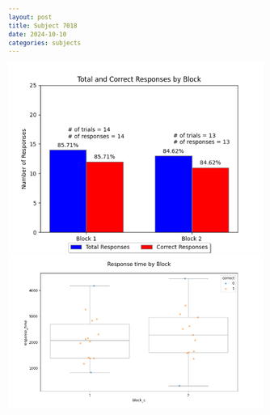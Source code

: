 ```yaml
---
layout: post
title: Subject 7018
date: 2024-10-10
categories: subjects
---
```


![](data/7018/run-2/7018_ATS_responses.png)
![](data/7018/run-2/7018_ATS_rt.png)
